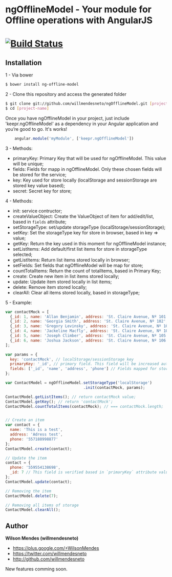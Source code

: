 # ngOfflineModel - Your module for Offline operations with AngularJS

[![Build Status](https://travis-ci.org/willmendesneto/ngOfflineModel.png?branch=master)](https://travis-ci.org/willmendesneto/ngOfflineModel)
=================

## Installation

1 - Via bower

```bash
$ bower install ng-offline-model
```

2 - Clone this repository and access the generated folder

```bash
$ git clone git://github.com/willmendesneto/ngOfflineModel.git [project-name]
$ cd [project-name]
```
Once you have ngOfflineModel in your project, just include 'keepr.ngOfflineModel' as a dependency in your Angular application and you’re good to go. It's works!

```javascript
    angular.module('myModule', ['keepr.ngOfflineModel'])
```

3 - Methods:

- primaryKey: Primary Key that will be used for ngOfflineModel. This value will be unique;
- fields: Fields for mapp in ngOfflineModel. Only these chosen fields will be stored for the service;
- key: Key used for store locally (localStorage and sessionStorage are stored key value based);
- secret: Secret key for store;

4 - Methods:

- init: service contructor;
- createValueObject: Create the ValueObject of item for add/edit/list, based in `fields` attribute;
- setStorageType: set/update storageType (localStorage/sessionStorage);
- setKey: Set the storageType key for store in browser, based in key => value;
- getKey: Return the key used in this moment for ngOfflineModel instance;
- setListItems: Add default/first list items for store in storageType selected;
- getListItems: Return list items stored locally in browser;
- setFields: Set fields that ngOfflineModel will be map for store;
- countTotalItems: Return the count of totalItems, based in Primary Key;
- create: Create new item in list items stored locally;
- update: Update item stored locally in list items;
- delete: Remove item stored locally;
- clearAll: Clear all items stored locally, based in storageType;

5 - Example:

```javascript
var contactMock = [
  {_id: 1, name: 'Allan Benjamin', address: 'St. Claire Avenue, Nº 101', phone: '557188339933'},
  {_id: 2, name: 'Georgia Smith', address: 'St. Claire Avenue, Nº 102', phone: '557188339933'},
  {_id: 3, name: 'Gregory Levinsky', address: 'St. Claire Avenue, Nº 103', phone: '557188339933'},
  {_id: 4, name: 'Jackeline Macfly', address: 'St. Claire Avenue, Nº 104', phone: '557188339933'},
  {_id: 5, name: 'Joseph Climber', address: 'St. Claire Avenue, Nº 105', phone: '557188339933'},
  {_id: 6, name: 'Joshua Jackson', address: 'St. Claire Avenue, Nº 106', phone: '557188339933'}
];

var params = {
  key: 'contactMock', // localStorage/sessionStorage key
  primaryKey: '_id', // primary field. This field will be increased automatically
  fields: ['_id', 'name', 'address', 'phone'] // Fields mapped for store
};

var ContactModel = ngOfflineModel.setStorageType('localStorage')
                                  .init(contactMock, params);

ContactModel.getListItems(); // return contactMock value;
ContactModel.getKey(); // return 'contactMock';
ContactModel.countTotalItems(contactMock); // === contactMock.length;


// Create an item
var contact = {
  name: 'This is a test',
  address: 'Adress test',
  phone: '557188998877'
};
ContactModel.create(contact);

// Update the item
contact = {
  phone: '559554138698',
  _id: 7 // This field is verified based in `primaryKey` attribute value
};
ContactModel.update(contact);

// Removing the item
ContactModel.delete(7);

// Removing all items of storage
ContactModel.clearAll();
```

## Author

**Wilson Mendes (willmendesneto)**
+ <https://plus.google.com/+WilsonMendes>
+ <https://twitter.com/willmendesneto>
+ <http://github.com/willmendesneto>


New features comming soon.
